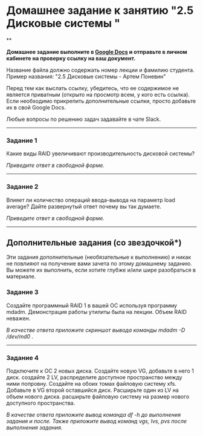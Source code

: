 # Домашнее задание к занятию "2.5 Дисковые системы "

**

**Домашнее задание выполните в [Google Docs](https://docs.google.com/) и отправьте в личном кабинете на проверку ссылку на ваш документ.** 

Название файла должно содержать номер лекции и фамилию студента. Пример названия: "2.5 Дисковые системы - Артем Поневин"

Перед тем как выслать ссылку, убедитесь, что ее содержимое не является приватным (открыто на просмотр всем, у кого есть ссылка). Если необходимо прикрепить дополнительные ссылки, просто добавьте их в свой Google Docs.

Любые вопросы по решению задач задавайте в чате Slack.

---

### Задание 1

Какие виды RAID увеличивают производительность дисковой системы?

*Приведите ответ в свободной форме.*

---

### Задание 2

Влияет ли количество операций ввода-вывода на параметр load average? Дайте развернутый ответ почему вы так думаете.

*Приведите ответ в свободной форме.*

---

## Дополнительные задания (со звездочкой*)
Эти задания дополнительные (необязательные к выполнению) и никак не повлияют на получение вами зачета по этому домашнему заданию. Вы можете их выполнить, если хотите глубже и/или шире разобраться в материале.

### Задание 3


Создайте программный RAID 1 в вашей ОС используя программу mdadm. Демонстрация работы утилиты была на лекции. Объем RAID неважен.

*В качестве ответа приложите скриншот вывода команды mdadm -D /dev/md0 .*

---

### Задание 4

Подключите к ОС 2 новых диска. Создайте новую VG, добавьте в него 1 диск. создайте 2 LV, распределите доступное пространство между ними попровну. Создайте на обоих томах файловую систему xfs.
Добавьте в VG второй оставшийся диск. Расширьте один из LV на объем нового диска. расширьте файловую систему на размер нового доступного пространства.

*В качестве ответа приложите вывод команда df -h до выполнения задания и после. Также приложите вывод команд vgs, lvs, pvs после выполнения задания.* 


